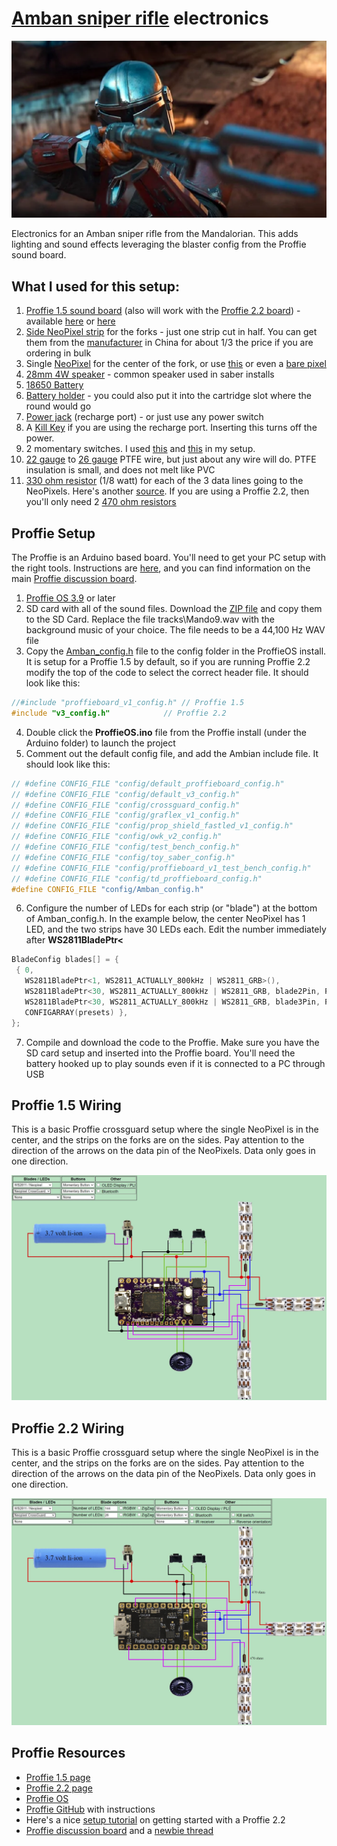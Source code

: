 # [Amban sniper rifle](https://starwars.fandom.com/wiki/Amban_sniper_rifle) electronics
![Image](AmbanRifle.png)

Electronics for an Amban sniper rifle from the Mandalorian. This adds lighting and sound effects leveraging the blaster config from the Proffie sound board.

## What I used for this setup:

1) [Proffie 1.5 sound board](https://fredrik.hubbe.net/lightsaber/v4/) (also will work with the [Proffie 2.2 board](https://fredrik.hubbe.net/lightsaber/v5/)) - available [here](https://www.korbanth.com/collections/saber-parts/products/proffie-soundboard-v2-2-with-sd-card) or [here](https://thesaberarmory.com/product/proffieboard-v2-2-open-source-sound-board-16gb-micro-sd/)
2) [Side NeoPixel strip](https://www.adafruit.com/product/3729) for the forks - just one strip cut in half. You can get them from the [manufacturer](http://www.ipixelleds.com/index.php?id=151) in China for about 1/3 the price if you are ordering in bulk
3) Single [NeoPixel](https://www.adafruit.com/product/1260) for the center of the fork, or use [this](https://www.adafruit.com/product/1612) or even a [bare pixel](https://www.adafruit.com/product/1655)
3) [28mm 4W speaker](https://tcsdcc.com/1694) - common speaker used in saber installs
4) [18650 Battery](https://www.thecustomsabershop.com/TrustFire-Protected-37V-2400mAh-18650-Li-Ion-Battery-2-pack-P517.aspx)
5) [Battery holder](https://www.thecustomsabershop.com/18650-Single-Cell-Holder-P886.aspx) - you could also put it into the cartridge slot where the round would go
6) [Power jack](https://www.thecustomsabershop.com/Switchcraft-21mm-Power-Jack-P822.aspx) (recharge port) - or just use any power switch
7) A [Kill Key](https://www.thingiverse.com/thing:3188361) if you are using the recharge port. Inserting this turns off the power.
7) 2 momentary switches. I used [this](https://www.amazon.com/gp/product/B073TYWX86/ref=ppx_yo_dt_b_asin_title_o05_s01?ie=UTF8&psc=1) and [this](https://www.amazon.com/gp/product/B06XT3FLVM/ref=ppx_yo_dt_b_asin_title_o05_s01?ie=UTF8&psc=1) in my setup.
8) [22 gauge](https://www.amazon.com/Remington-Industries-22PTFESTRBLA25-Stranded-Diameter/dp/B0713TNFL5/ref=sr_1_31?keywords=22+gauge+ptfe+wire&qid=1580603237&sr=8-31) to [26 gauge](https://www.amazon.com/Remington-Industries-26PTFESTRRED25-Stranded-Diameter/dp/B0727S6395/ref=sr_1_82?keywords=26+gauge+ptfe+wire&qid=1580603341&sr=8-82) PTFE wire, but just about any wire will do. PTFE insulation is small, and does not melt like PVC
9) [330 ohm resistor](https://www.amazon.com/RadioShack-8-Watt-Carbon-Resistors-5-Pack/dp/B007Z7P9AM/ref=sr_1_26?crid=2L9IDWUX9FI5J&keywords=330+ohm+resistors+1%2F8+watt&qid=1580605256&sprefix=330+ohm%2Caps%2C217&sr=8-26) (1/8 watt) for each of the 3 data lines going to the NeoPixels. Here's another [source](https://www.mouser.com/ProductDetail/71-RN55D3300FTR). If you are using a Proffie 2.2, then you'll only need 2 [470 ohm resistors](https://www.mouser.com/ProductDetail/Vishay-Dale/RN55D4700FRE6?qs=%2Fha2pyFadugp4AYbWju4DdnJwbPUUapgYCZc5X3B4HuUhTTCsheT7g%3D%3D)

## Proffie Setup

The Proffie is an Arduino based board. You'll need to get your PC setup with the right tools. Instructions are [here](https://github.com/profezzorn/arduino-proffieboard/blob/master/README.md), and you can find information on the main [Proffie discussion board](http://therebelarmory.com/board/97/profezzorns-lab).

1) [Proffie OS 3.9](https://fredrik.hubbe.net/lightsaber/proffieos.html) or later
2) SD card with all of the sound files. Download the [ZIP file](SDCard.zip) and copy them to the SD Card. Replace the file tracks\Mando9.wav with the background music of your choice. The file needs to be a 44,100 Hz WAV file
3) Copy the [Amban_config.h](Amban_config.h) file to the config folder in the ProffieOS install. It is setup for a Proffie 1.5 by default, so if you are running Proffie 2.2 modify the top of the code to select the correct header file. It should look like this:

```c
//#include "proffieboard_v1_config.h" // Proffie 1.5
#include "v3_config.h"            // Proffie 2.2
```
4) Double click the **ProffieOS.ino** file from the Proffie install (under the Arduino folder) to launch the project
5) Comment out the default config file, and add the Ambian include file. It should look like this:

```c
// #define CONFIG_FILE "config/default_proffieboard_config.h"
// #define CONFIG_FILE "config/default_v3_config.h"
// #define CONFIG_FILE "config/crossguard_config.h"
// #define CONFIG_FILE "config/graflex_v1_config.h"
// #define CONFIG_FILE "config/prop_shield_fastled_v1_config.h"
// #define CONFIG_FILE "config/owk_v2_config.h"
// #define CONFIG_FILE "config/test_bench_config.h"
// #define CONFIG_FILE "config/toy_saber_config.h"
// #define CONFIG_FILE "config/proffieboard_v1_test_bench_config.h"
// #define CONFIG_FILE "config/td_proffieboard_config.h"
#define CONFIG_FILE "config/Amban_config.h"
```
6) Configure the number of LEDs for each strip (or "blade") at the bottom of Amban_config.h. In the example below, the center NeoPixel has 1 LED, and the two strips have 30 LEDs each. Edit the number immediately after **WS2811BladePtr<**
```c
BladeConfig blades[] = {
 { 0, 
   WS2811BladePtr<1, WS2811_ACTUALLY_800kHz | WS2811_GRB>(),
   WS2811BladePtr<30, WS2811_ACTUALLY_800kHz | WS2811_GRB, blade2Pin, PowerPINS<bladePowerPin4> >(),
   WS2811BladePtr<30, WS2811_ACTUALLY_800kHz | WS2811_GRB, blade3Pin, PowerPINS<bladePowerPin5> >(),
   CONFIGARRAY(presets) },
};
``` 
7) Compile and download the code to the Proffie. Make sure you have the SD card setup and inserted into the Proffie board. You'll need the battery hooked up to play sounds even if it is connected to a PC through USB

## Proffie 1.5 Wiring

This is a basic Proffie crossguard setup where the single NeoPixel is in the center, and the strips on the forks are on the sides. Pay attention to the direction of the arrows on the data pin of the NeoPixels. Data only goes in one direction.

![Image](Proffie15Wiring.jpg)

## Proffie 2.2 Wiring

This is a basic Proffie crossguard setup where the single NeoPixel is in the center, and the strips on the forks are on the sides. Pay attention to the direction of the arrows on the data pin of the NeoPixels. Data only goes in one direction.

![Image](Proffie22Wiring.jpg)

## Proffie Resources

- [Proffie 1.5 page](https://fredrik.hubbe.net/lightsaber/v4/)
- [Proffie 2.2 page](https://fredrik.hubbe.net/lightsaber/v5/)
- [Proffie OS](https://fredrik.hubbe.net/lightsaber/proffieos.html)
- [Proffie GitHub](https://github.com/profezzorn/arduino-proffieboard/blob/master/README.md) with instructions
- Here's a nice [setup tutorial](https://www.youtube.com/watch?v=JMNg-pkQrA4&fbclid=IwAR0gjirY-aR6i-7L1IlWFe4KIV8D3-mI8-kNjwR4FrIbxL6cVWXC3I72UBI) on getting started with a Proffie 2.2
- [Proffie discussion board](http://therebelarmory.com/board/97/profezzorns-lab) and a [newbie thread](http://therebelarmory.com/thread/10207/proffieboard-newbie-thread)
